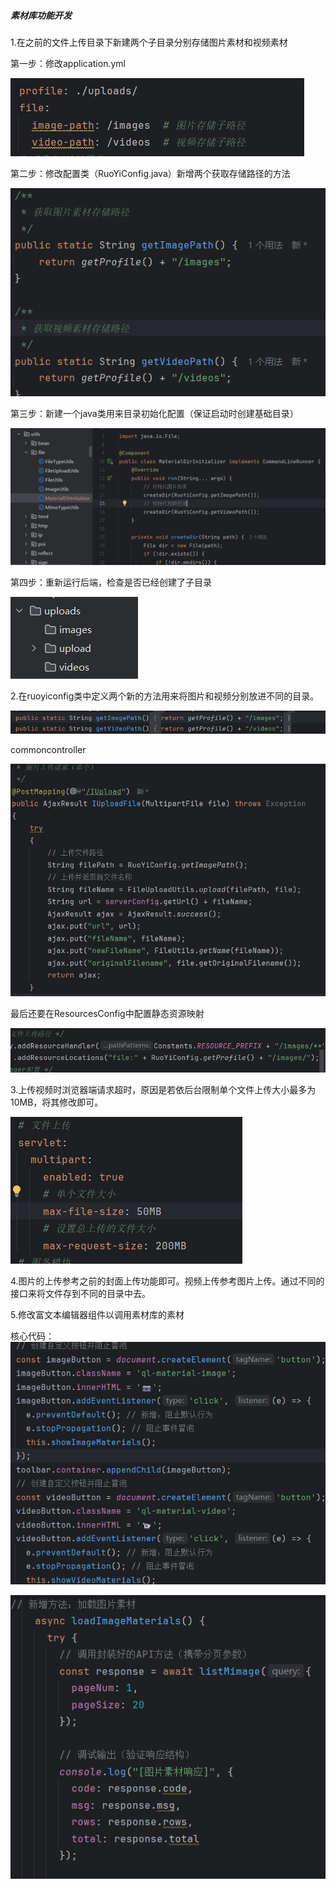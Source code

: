 #####  素材库功能开发

1.在之前的文件上传目录下新建两个子目录分别存储图片素材和视频素材

第一步：修改application.yml

![image-20250502113546700](素材库功能开发.assets/image-20250502113546700.png)

第二步：修改配置类（RuoYiConfig.java）新增两个获取存储路径的方法

![image-20250502113708611](素材库功能开发.assets/image-20250502113708611.png)

第三步：新建一个java类用来目录初始化配置（保证启动时创建基础目录）

![image-20250502113818226](素材库功能开发.assets/image-20250502113818226.png)

第四步：重新运行后端，检查是否已经创建了子目录

![image-20250502113928860](素材库功能开发.assets/image-20250502113928860.png)

2.在ruoyiconfig类中定义两个新的方法用来将图片和视频分别放进不同的目录。

![image-20250503111418511](素材库功能开发.assets/image-20250503111418511.png)

commoncontroller

![image-20250503111347754](素材库功能开发.assets/image-20250503111347754.png)

最后还要在ResourcesConfig中配置静态资源映射

![image-20250503111608468](素材库功能开发.assets/image-20250503111608468.png)



3.上传视频时浏览器端请求超时，原因是若依后台限制单个文件上传大小最多为10MB，将其修改即可。

![image-20250503183727069](素材库功能开发.assets/image-20250503183727069.png)

4.图片的上传参考之前的封面上传功能即可。视频上传参考图片上传。通过不同的接口来将文件存到不同的目录中去。

5.修改富文本编辑器组件以调用素材库的素材

核心代码：
![image-20250504185812916](素材库功能开发.assets/image-20250504185812916.png)

![image-20250504185834608](素材库功能开发.assets/image-20250504185834608.png)











